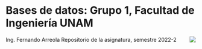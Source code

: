 # Bases de datos: Grupo 1, Facultad de Ingeniería UNAM
<img style="float: right;" src="https://github.com/FernandoArreolaF/Bases1UNAM/tree/master/img/fi.png">
Ing. Fernando Arreola
Repositorio de la asignatura, semestre 2022-2
